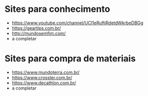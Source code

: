 # Sites para conhecimento

- https://www.youtube.com/channel/UCl1eRuftjRdetdWkrbeDBGg
- https://geartips.com.br/
- http://mundosemfim.com/
- a completar



# Sites para compra de materiais

- https://www.mundoterra.com.br/
- https://www.crosster.com.br/
- https://www.decathlon.com.br/
- a completar




